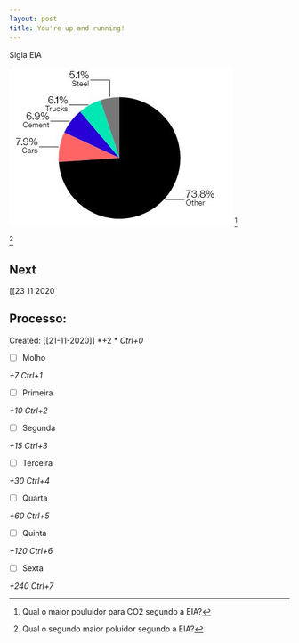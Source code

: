 ```yaml
---
layout: post
title: You're up and running!
---
```


Sigla EIA

![](Imagens/Pasted%20image%2020201121154704.png) [^1]

[^1]: Qual o maior pouluidor para CO2 segundo a EIA?

[^2]

[^2]: Qual o segundo maior poluidor segundo a EIA?

## Next
[[23 11 2020
## Processo:
Created: [[21-11-2020]]
*+2 *  *Ctrl+0*
- [ ] Molho

*+7*  *Ctrl+1*

- [ ] Primeira

*+10*  *Ctrl+2*

- [ ] Segunda

*+15*  *Ctrl+3*

- [ ] Terceira

*+30*  *Ctrl+4*

- [ ] Quarta

*+60*  *Ctrl+5*

- [ ] Quinta

*+120*  *Ctrl+6*

- [ ] Sexta

*+240*  *Ctrl+7*
